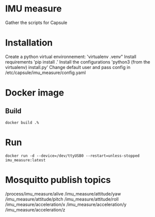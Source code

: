 # IMU measure
Gather the scripts for Capsule

# Installation
Create a python virtual environnement: 'virtualenv .venv"
Install requirements 'pip install .'
Install the configurations 'python3 (from the virtualenv) install.py'
Change default user and pass config in /etc/capsule/imu_measure/config.yaml

# Docker image
## Build
`docker build .%`

# Run
`docker run -d --device=/dev/ttyUSB0 --restart=unless-stopped imu_measure:latest`

# Mosquitto publish topics
/process/imu_measure/alive
/imu_measure/attitude/yaw
/imu_measure/attitude/pitch
/imu_measure/attitude/roll
/imu_measure/acceleration/x
/imu_measure/acceleration/y
/imu_measure/acceleration/z